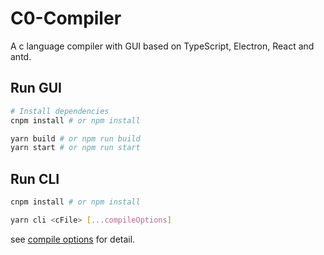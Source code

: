 # C0-Compiler

A c language compiler with GUI based on TypeScript, Electron, React and antd.

## Run GUI

```sh
# Install dependencies
cnpm install # or npm install

yarn build # or npm run build
yarn start # or npm run start
```

## Run CLI

```sh {.line-numbers}
cnpm install # or npm install

yarn cli <cFile> [...compileOptions]
```

see [compile options](./src/c0/README.md) for detail.
